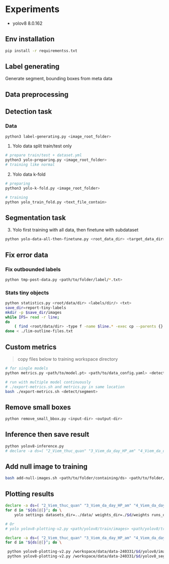 # Experiments

- yolov8 8.0.162

## Env installation

```bash
pip install -r requirementss.txt
```

## Label generating

Generate segment, bounding boxes from meta data

## Data preprocessing

## Detection task

### Data

```bash
python3 label-generating.py <image_root_folder>
```

1. Yolo data split train/test only

```bash
# prepare train/test + dataset.yml
python3 yolo-preparing.py <image_root_folder>
# training like normal
```

2. Yolo data k-fold

```bash
# preparing
python3 yolo-k-fold.py <image_root_folder>

# training
python yolo_train_fold.py <text_file_contain>
```

## Segmentation task

3. Yolo first training with all data, then finetune with subdataset

```bash
python yolo-data-all-then-finetune.py <root_data_dir> <target_data_dir> images
```

## Fix error data

### Fix outbounded labels

```bash
python tmp-post-data.py <path/to/folder/label/*.txt>
```

### Stats tiny objects

```bash
python statistics.py <root/data/dir> <labels/dir/> <txt>
save_dir=report-tiny-labels
mkdir -p $save_dir/images
while IFS= read -r line;
do
    ( find <root/data/dir> -type f -name $line.* -exec cp --parents {} $save_dir/images \;);
done < ./lim-outline-files.txt
```

## Custom metrics

> copy files below to training workspace directory

```bash
# for single models
python metrics.py <path/to/model.pt> <path/to/data_config.yaml> <detect/segment> <save_result_suffix?>

# run with multiple model continuously
# ./export-metrics.sh and metrics.py in same location
bash ./export-metrics.sh <detect/segment>
```

## Remove small boxes

```bash
python remove_small_bbox.py <input-dir> <output-dir>
```

## Inference then save result

```bash
python yolov8-inference.py
# declare -a ds=( "2_Viem_thuc_quan" "3_Viem_da_day_HP_am" "4_Viem_da_day_HP_duong" "5_Ung_thu_thuc_quan" "6_Ung_thu_da_day" "7_Loet_HTT" ); for d in "${ds[@]}"; do \yolo settings datasets_dir=../data/ weights_dir=./$d/weights runs_dir=./$d/runs && python yolov8-inference.py -d datasets/$d-bbox-coco.yaml -m $d/runs/detect/train/weights/best.pt -t detect; done

```

## Add null image to training

```bash
bash add-null-images.sh <path/to/folder/containing/ds> <path/to/folder/containing/null/images>
```

## Plotting results

```bash
declare -a ds=( "2_Viem_thuc_quan" "3_Viem_da_day_HP_am" "4_Viem_da_day_HP_duong" "5_Ung_thu_thuc_quan" "6_Ung_thu_da_day" "7_Loet_HTT" ); \
for d in "${ds[@]}"; do \
    yolo settings datasets_dir=../data/ weights_dir=./$d/weights runs_dir=./$d/runs && python yolov8-plotting.py /workspace/segment-240401/2_Viem_thuc_quan/runs/segment/train/weights/best.pt datasets/2_Viem_thuc_quan-seg-coco.yaml segment; done

# Or
# yolo yolov8-plotting-v2.py <path/yolov8/train/images> <path/yolov8/train/label> <yolov8/model.pt> <path/to/save/dir>

declare -a ds=( "2_Viem_thuc_quan" "3_Viem_da_day_HP_am" "4_Viem_da_day_HP_duong" "5_Ung_thu_thuc_quan" "6_Ung_thu_da_day" "7_Loet_HTT" ); \
for d in "${ds[@]}"; do \

 python yolov8-plotting-v2.py /workspace/data/data-240331/$d/yolov8/images/val/ /workspace/data/data-240331/$d/yolov8/labels/val/ ./$d/runs/detect/train/weights/best.pt ./$d/runs/detect/val/images/ detect; done
 python yolov8-plotting-v2.py /workspace/data/data-240331/$d/yolov8_seg/images/val/ /workspace/data/data-240331/$d/yolov8_seg/labels/val/ ./$d/runs/segment/train/weights/best.pt ./$d/runs/segment/val/images/ segment; done
```
